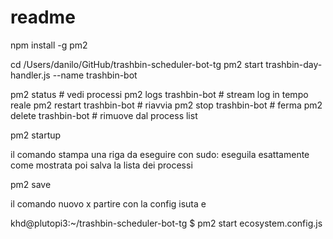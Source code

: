 # readme

npm install -g pm2

cd /Users/danilo/GitHub/trashbin-scheduler-bot-tg
pm2 start trashbin-day-handler.js --name trashbin-bot


pm2 status                 # vedi processi
pm2 logs trashbin-bot      # stream log in tempo reale
pm2 restart trashbin-bot   # riavvia
pm2 stop trashbin-bot      # ferma
pm2 delete trashbin-bot    # rimuove dal process list

pm2 startup

il comando stampa una riga da eseguire con sudo: eseguila esattamente come mostrata
poi salva la lista dei processi

pm2 save


il comando nuovo x partire con la config isuta e 

khd@plutopi3:~/trashbin-scheduler-bot-tg $ pm2 start ecosystem.config.js
